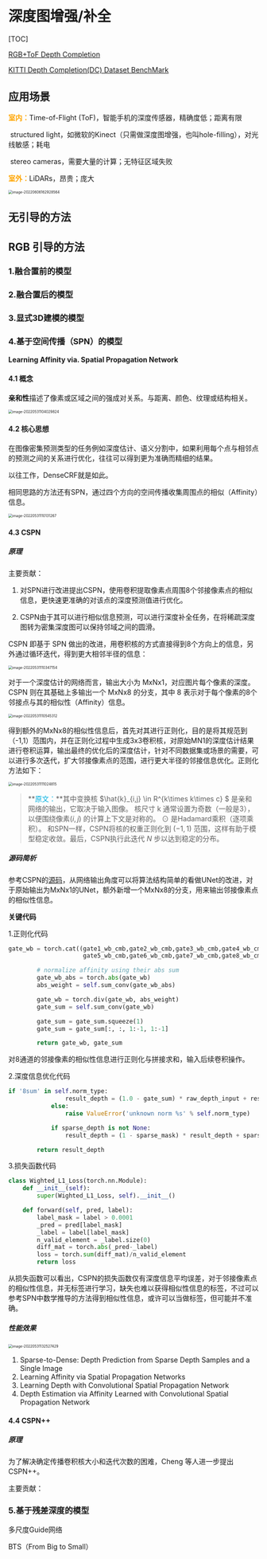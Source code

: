 # 深度图增强/补全

[TOC]

[RGB+ToF Depth Completion](https://codalab.lisn.upsaclay.fr/competitions/4956) 

[KITTI Depth Completion(DC) Dataset BenchMark ](http://www.cvlibs.net/datasets/kitti/eval_depth.php?benchmark=depth_prediction)

## 应用场景

<font color="orange">**室内：**</font>Time-of-Flight (ToF)，智能手机的深度传感器，精确度低；距离有限

​            structured light，如微软的Kinect（只需做深度图增强，也叫hole-filling），对光线敏感；耗电

​            stereo cameras，需要大量的计算；无特征区域失败

<font color="orange">**室外：**</font>LiDARs，昂贵；庞大

<img src="/Users/DevonnHou/Library/Application Support/typora-user-images/image-20220606162928564.png" alt="image-20220606162928564" style="zoom:50%;" />

## 无引导的方法

## RGB 引导的方法

### 1.融合置前的模型

### 2.融合置后的模型

### 3.显式3D建模的模型

### 4.基于空间传播（SPN）的模型

**Learning Affinity via. Spatial Propagation Network** 

#### 4.1 概念

**亲和性**描述了像素或区域之间的强成对关系。与距离、颜色、纹理或结构相关。

<img src="/Users/DevonnHou/Library/Application Support/typora-user-images/image-20220531104029824.png" alt="image-20220531104029824" style="zoom:50%;" />

#### 4.2 核心思想

在图像密集预测类型的任务例如深度估计、语义分割中，如果利用每个点与相邻点的预测之间的关系进行优化，往往可以得到更为准确而精细的结果。

以往工作，DenseCRF就是如此。

相同思路的方法还有SPN，通过四个方向的空间传播收集周围点的相似（Affinity）信息。

<img src="/Users/DevonnHou/Library/Application Support/typora-user-images/image-20220531110131267.png" alt="image-20220531110131267" style="zoom:50%;" />



#### 4.3 CSPN

##### 原理

主要贡献：

1. 对SPN进行改进提出CSPN，使用卷积提取像素点周围8个邻接像素点的相似信息，更快速更准确的对该点的深度预测值进行优化。

2. CSPN由于其可以进行相似信息预测，可以进行深度补全任务，在将稀疏深度图转为密集深度图可以保持邻域之间的圆滑。

CSPN 即基于 SPN 做出的改进，用卷积核的方式直接得到8个方向上的信息，另外通过循环迭代，得到更大相邻半径的信息：

<img src="/Users/DevonnHou/Library/Application Support/typora-user-images/image-20220531110347154.png" alt="image-20220531110347154" style="zoom:50%;" />

对于一个深度估计的网络而言，输出大小为 MxNx1，对应图片每个像素的深度。CSPN 则在其基础上多输出一个 MxNx8 的分支，其中 8 表示对于每个像素的8个邻接点与其的相似性（Affinity）信息。

<img src="/Users/DevonnHou/Library/Application Support/typora-user-images/image-20220531110545312.png" alt="image-20220531110545312" style="zoom:50%;" />

得到额外的MxNx8的相似性信息后，首先对其进行正则化，目的是将其规范到（-1,1）范围内，并在正则化过程中生成3x3卷积核，对原始MN1的深度估计结果进行卷积运算，输出最终的优化后的深度估计，针对不同数据集或场景的需要，可以进行多次迭代，扩大邻接像素点的范围，进行更大半径的邻接信息优化。正则化方法如下：

<img src="/Users/DevonnHou/Library/Application Support/typora-user-images/image-20220531111024815.png" alt="image-20220531111024815" style="zoom:50%;" />

> **<font color="lighblue">原文：</font>**其中变换核 $\hat{k}_{i,j} \in R^{k\times k\times c} $ 是亲和网络的输出，它取决于输入图像。 核尺寸 k 通常设置为奇数（一般是3），以便围绕像素$(i, j)$ 的计算上下文是对称的。 $⊙$ 是Hadamard乘积（逐项乘积）。 和SPN一样，CSPN将核的权重正则化到 $(-1, 1)$ 范围，这样有助于模型稳定收敛。最后，CSPN执行此迭代 $N$ 步以达到稳定的分布。



##### 源码简析

参考CSPN的[源码](https://github.com/XinJCheng/CSPN/blob/master/cspn_pytorch/models/torch_resnet_cspn_nyu.py)，从网络输出角度可以将算法结构简单的看做UNet的改进，对于原始输出为MxNx1的UNet，额外新增一个MxNx8的分支，用来输出邻接像素点的相似性信息。

**关键代码**

1.正则化代码

```python
gate_wb = torch.cat((gate1_wb_cmb,gate2_wb_cmb,gate3_wb_cmb,gate4_wb_cmb,
                     gate5_wb_cmb,gate6_wb_cmb,gate7_wb_cmb,gate8_wb_cmb), 1)

        # normalize affinity using their abs sum
        gate_wb_abs = torch.abs(gate_wb)
        abs_weight = self.sum_conv(gate_wb_abs)

        gate_wb = torch.div(gate_wb, abs_weight)
        gate_sum = self.sum_conv(gate_wb)

        gate_sum = gate_sum.squeeze(1)
        gate_sum = gate_sum[:, :, 1:-1, 1:-1]

        return gate_wb, gate_sum
```

对8通道的邻接像素的相似性信息进行正则化与拼接求和，输入后续卷积操作。

2.深度信息优化代码

```python
if '8sum' in self.norm_type:
                result_depth = (1.0 - gate_sum) * raw_depth_input + result_depth
            else:
                raise ValueError('unknown norm %s' % self.norm_type)

            if sparse_depth is not None:
                result_depth = (1 - sparse_mask) * result_depth + sparse_mask * raw_depth_input

        return result_depth
```

3.损失函数代码

```python
class Wighted_L1_Loss(torch.nn.Module):
    def __init__(self):
        super(Wighted_L1_Loss, self).__init__()

    def forward(self, pred, label):
        label_mask = label > 0.0001
        _pred = pred[label_mask]
        _label = label[label_mask]
        n_valid_element = _label.size(0)
        diff_mat = torch.abs(_pred-_label)
        loss = torch.sum(diff_mat)/n_valid_element
        return loss
```

从损失函数可以看出，CSPN的损失函数仅有深度信息平均误差，对于邻接像素点的相似性信息，并无标签进行学习，缺失也难以获得相似性信息的标签，不过可以参考SPN中数学推导的方法得到相似性信息，或许可以当做标签，但可能并不准确。

##### 性能效果

<img src="/Users/DevonnHou/Library/Application Support/typora-user-images/image-20220531132527429.png" alt="image-20220531132527429" style="zoom:50%;" />





1. Sparse-to-Dense: Depth Prediction from Sparse Depth Samples and a Single Image
2. Learning Affinity via Spatial Propagation Networks
3. Learning Depth with Convolutional Spatial Propagation Network
4. Depth Estimation via Affinity Learned with Convolutional Spatial Propagation Network

#### 4.4 CSPN++

##### 原理

为了解决确定传播卷积核大小和迭代次数的困难，Cheng 等人进一步提出 CSPN++。

主要贡献：

### 5.基于残差深度的模型





多尺度Guide网络

BTS（From Big to Small）

